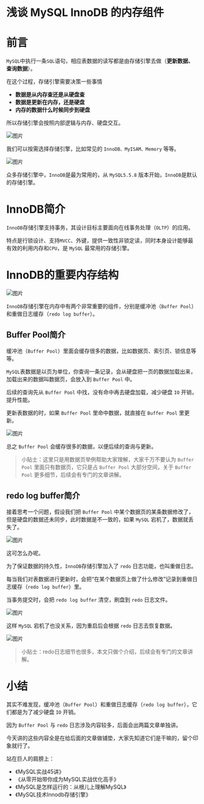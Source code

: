# 浅谈 MySQL InnoDB 的内存组件

# 前言

`MySQL`中执行一条`SQL`语句，相应表数据的读写都是由存储引擎去做（**更新数据、查询数据**）。

在这个过程，存储引擎需要决策一些事情

- **数据是从内存查还是从硬盘查**
- **数据是更新在内存，还是硬盘**
- **内存的数据什么时候同步到硬盘**

所以存储引擎会按照内部逻辑与内存、硬盘交互。

![图片](https://mmbiz.qpic.cn/mmbiz_png/23OQmC1ia8nxwUmLaZQARHt8gs7q78SPA6kg4tiblRTsewVzjeGW40av5Yyna05QgWocIZN8OE7HOB47kLPicRssw/640?wx_fmt=png&wxfrom=5&wx_lazy=1&wx_co=1)

我们可以按需选择存储引擎，比如常见的 `InnoDB、MyISAM、Memory` 等等。

![图片](https://mmbiz.qpic.cn/mmbiz_png/23OQmC1ia8nxwUmLaZQARHt8gs7q78SPAWP3icmLs7JMqKpIuv1RrClXCqS3hGamjrdTDsoXraTc2ur4rTIu38nA/640?wx_fmt=png&wxfrom=5&wx_lazy=1&wx_co=1)

众多存储引擎中，`InnoDB`是最为常用的，从 `MySQL5.5.8` 版本开始，`InnoDB`是默认的存储引擎。

# InnoDB简介

`InnoDB`存储引擎支持事务，其设计目标主要面向在线事务处理（`OLTP`）的应用。

特点是行锁设计、支持`MVCC`、外键，提供一致性非锁定读，同时本身设计能够最有效的利用内存和`CPU`，是 `MySQL` 最常用的存储引擎。

# InnoDB的重要内存结构

![图片](https://mmbiz.qpic.cn/mmbiz_png/23OQmC1ia8nxwUmLaZQARHt8gs7q78SPAy24fia9libictC5o0ePYfbRBoAe6IYv5ebSTSzNP8DuaRLzqcEFGx2N9w/640?wx_fmt=png&wxfrom=5&wx_lazy=1&wx_co=1)

`InnoDB`存储引擎在内存中有两个非常重要的组件，分别是缓冲池（`Buffer Pool`）和重做日志缓存（`redo log buffer`）。

## Buffer Pool简介

缓冲池（`Buffer Pool`）里面会缓存很多的数据，比如数据页、索引页、锁信息等等。

`MySQL`表数据是以页为单位，你查询一条记录，会从硬盘把一页的数据加载出来，加载出来的数据叫数据页，会放入到 `Buffer Pool` 中。

后续的查询先从 `Buffer Pool` 中找，没有命中再去硬盘加载，减少硬盘 `IO` 开销，提升性能。

更新表数据的时，如果 `Buffer Pool` 里命中数据，就直接在 `Buffer Pool` 里更新。

![图片](https://mmbiz.qpic.cn/mmbiz_png/23OQmC1ia8nxwUmLaZQARHt8gs7q78SPAva8TuTwa2fzwOJlHv4OZsn83tmwYs2CbA98VWP9ibXH5GsPVyXHp7gQ/640?wx_fmt=png&wxfrom=5&wx_lazy=1&wx_co=1)

总之 `Buffer Pool` 会缓存很多的数据，以便后续的查询与更新。

> 小贴士：这里只是用数据页举例帮助大家理解，大家千万不要认为 `Buffer Pool` 里面只有数据页，它只是占 `Buffer Pool` 大部分空间，关于 `Buffer Pool` 更多细节，后续会有专门的文章讲解。

## redo log buffer简介

接着思考一个问题，假设我们把 `Buffer Pool` 中某个数据页的某条数据修改了，但是硬盘的数据还未同步，此时数据是不一致的，如果 `MySQL` 宕机了，数据就丢失了。

![图片](https://mmbiz.qpic.cn/mmbiz_png/23OQmC1ia8nxwUmLaZQARHt8gs7q78SPAvPD9alC4mGJYfAFClvXYg5icfvcnM8jSBLg4ibqsAAzwCX1olcURadxw/640?wx_fmt=png&wxfrom=5&wx_lazy=1&wx_co=1)

这可怎么办呢。

为了保证数据的持久性，`InnoDB`存储引擎加入了 `redo` 日志功能，也叫重做日志。

每当我们对表数据进行更新时，会把“在某个数据页上做了什么修改”记录到重做日志缓存（`redo log buffer`）里。

当事务提交时，会把 `redo log buffer` 清空，刷盘到 `redo` 日志文件。

![图片](https://mmbiz.qpic.cn/mmbiz_png/23OQmC1ia8nxwUmLaZQARHt8gs7q78SPAibIVoLuk4JE6ICic0T1NOTuMbjVnDNFLrv0VVgIUZYvVrAqwFs5UXFWQ/640?wx_fmt=png&wxfrom=5&wx_lazy=1&wx_co=1)

这样 `MySQL` 宕机了也没关系，因为重启后会根据 `redo` 日志去恢复数据。

![图片](https://mmbiz.qpic.cn/mmbiz_png/23OQmC1ia8nxwUmLaZQARHt8gs7q78SPAm1KKZY9ibzVzAVS7uNjot8PYzEo99x6yic5CCQHmJbY9hSPdjVlh2LqQ/640?wx_fmt=png&wxfrom=5&wx_lazy=1&wx_co=1)

> 小贴士：redo日志细节也很多，本文只做个介绍，后续会有专门的文章讲解。

# 小结

其实不难发现，缓冲池（`Buffer Pool`）和重做日志缓存（`redo log buffer`），它们都是为了减少硬盘 `IO` 开销。

因为 `Buffer Pool` 与 `redo` 日志涉及内容较多，后面会出两篇文章单独讲。

今天讲的这些内容全是在给后面的文章做铺垫，大家先知道它们是干嘛的，留个印象就行了。

站在巨人的肩膀上：

- 《MySQL实战45讲》
- 《从零开始带你成为MySQL实战优化高手》
- 《MySQL是怎样运行的：从根儿上理解MySQL》
- 《MySQL技术Innodb存储引擎》